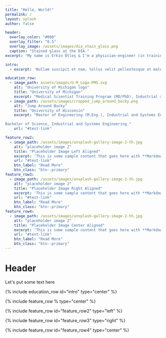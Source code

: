 ```yaml
---
title: "Hello, World!"
permalink: /
layout: splash
author: false

header:
  overlay_color: "#000"
  overlay_filter: "0.5"
  overlay_image: /assets/images/dia_stain_glass.png
  caption: "Stained glass at the DIA."
excerpt: "My name is Erkin Ötleş & I'm a physician-engineer (in training). This is my website focused on engineering & medicine."

intro: 
  - excerpt: 'Nullam suscipit et nam, tellus velit pellentesque at malesuada, enim eaque. Quis nulla, netus tempor in diam gravida tincidunt, *proin faucibus* voluptate felis id sollicitudin. Centered with `type="center"`'

education_row:
  - image_path: assets/images/U-M_Logo-PMS.svg
    alt: "University of Michigan logo"
    title: "University of Michigan"
    excerpt: "Medical Scientist Training Program (MD/PhD), Industrial and Operations Engineering."
  - image_path: /assets/images/cropped_jump_around_bucky.png
    alt: "Jump Around Bucky"
    title: "University of Wisconsin"
    excerpt: "Master of Engineering (M.Eng.), Industrial and Systems Engineering - Decision Science and Operations Research & Computer Science

Bachelor of Science, Industrial and Systems Engineering."
    url: "#test-link"

feature_row2:
  - image_path: /assets/images/unsplash-gallery-image-2-th.jpg
    alt: "placeholder image 2"
    title: "Placeholder Image Left Aligned"
    excerpt: 'This is some sample content that goes here with **Markdown** formatting. Left aligned with `type="left"`'
    url: "#test-link"
    btn_label: "Read More"
    btn_class: "btn--primary"
feature_row3:
  - image_path: /assets/images/unsplash-gallery-image-2-th.jpg
    alt: "placeholder image 2"
    title: "Placeholder Image Right Aligned"
    excerpt: 'This is some sample content that goes here with **Markdown** formatting. Right aligned with `type="right"`'
    url: "#test-link"
    btn_label: "Read More"
    btn_class: "btn--primary"
feature_row4:
  - image_path: /assets/images/unsplash-gallery-image-2-th.jpg
    alt: "placeholder image 2"
    title: "Placeholder Image Center Aligned"
    excerpt: 'This is some sample content that goes here with **Markdown** formatting. Centered with `type="center"`'
    url: "#test-link"
    btn_label: "Read More"
    btn_class: "btn--primary"
---
```


# Header
Let's put some text here

{% include education_row id="intro" type="center" %}

{% include feature_row % type="center" %}

{% include feature_row id="feature_row2" type="left" %}

{% include feature_row id="feature_row3" type="right" %}

{% include feature_row id="feature_row4" type="center" %}

